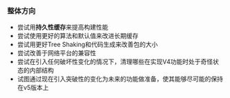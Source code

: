### 整体方向
- 尝试用**持久性缓存**来提高构建性能
- 尝试使用更好的算法和默认值来改进长期缓存
- 尝试用更好Tree Shaking和代码生成来改善包的大小
- 尝试改善于网络平台的兼容性
- 尝试在引入任何破坏性变化的情况下，清理哪些在实现V4功能时处于奇怪状态的内部结构
- 试图通过现在引入突破性的变化为未来的功能做准备，使其能够尽可能的保持在v5版本上